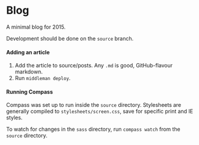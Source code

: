 Blog
==

A minimal blog for 2015.

Development should be done on the `source` branch.

#### Adding an article

1. Add the article to source/posts. Any `.md` is good, GitHub-flavour markdown.
2. Run `middleman deploy`.

#### Running Compass

Compass was set up to run inside the `source` directory. Stylesheets are generally compiled to `stylesheets/screen.css`, save for specific print and IE styles.

To watch for changes in the `sass` directory, run `compass watch` from the `source` directory.
